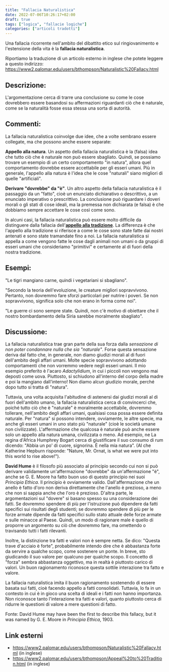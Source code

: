 ```yaml
---
title: "Fallacia Naturalistica"
date: 2022-07-06T10:26:17+02:00
draft: true
tags: ["logica", "fallacie logiche"]
categories: ["articoli tradotti"]
---
```


Una fallacia ricorrente nell'ambito del dibattito etico sul ringiovanimento e l'estensione della vita è la **fallacia naturalistica**.

Riportiamo la traduzione di un articolo esterno in inglese che potete leggere a questo indirizzo: https://www2.palomar.edu/users/bthompson/Naturalistic%20Fallacy.html

## Descrizione:

L'argomentazione cerca di trarre una conclusione su come le cose dovrebbero essere basandosi su affermazioni riguardanti ciò che è naturale, come se la naturalità fosse essa stessa una sorta di autorità.

## Commenti:

La fallacia naturalistica coinvolge due idee, che a volte sembrano essere collegate, ma che possono anche essere separate:

**Appello alla natura**. Un aspetto della fallacia naturalistica è la (falsa) idea che tutto ciò che è naturale non può essere sbagliato. Quindi, se possiamo trovare un esempio di un certo comportamento "in natura", allora quel comportamento dovrebbe essere accettabile per gli esseri umani. Più in generale, l'appello alla natura è l'idea che le cose "naturali" siano migliori di quelle "artificiali".

**Derivare "dovrebbe" da "è"**. Un altro aspetto della fallacia naturalistica è il passaggio da un "fatto", cioè un enunciato dichiarativo o descrittivo, a un enunciato imperativo o prescrittivo. La conclusione può riguardare i doveri morali o gli stati di cose ideali, ma la premessa non dichiarata (e falsa) è che dobbiamo sempre accettare le cose così come sono.

In alcuni casi, la fallacia naturalistica può essere molto difficile da distinguere dalla fallacia dell'**[appello alla tradizione](https://www2.palomar.edu/users/bthompson/Appeal%20to%20Tradition.html)**. La differenza è che l'appello alla tradizione si riferisce a come le cose sono state fatte dai nostri antenati e sono state tramandate fino a noi. La fallacia naturalistica si appella a come vengono fatte le cose dagli animali non umani o da gruppi di esseri umani che consideriamo "primitivi" e certamente al di fuori della nostra tradizione.

## Esempi:

"Le tigri mangiano carne, quindi i vegetariani si sbagliano".

"Secondo la teoria dell'evoluzione, le creature migliori sopravvivono. Pertanto, non dovremmo fare sforzi particolari per nutrire i poveri. Se non sopravvivono, significa solo che non erano in forma come noi".

"Le guerre ci sono sempre state. Quindi, non c'è motivo di obiettare che il nostro bombardamento della Siria sarebbe moralmente sbagliato".

## Discussione:

La fallacia naturalistica trae gran parte della sua forza dalla _sensazione di non poter condannare nulla che sia "naturale"_. Forse questa sensazione deriva dal fatto che, in generale, non diamo giudizi morali al di fuori dell'ambito degli affari umani. Molte specie sopravvivono adottando comportamenti che non vorremmo vedere negli esseri umani. Il mio esempio preferito è l'acaro _Adactylidium_, in cui i piccoli non vengono mai deposti come uova. Piuttosto, si schiudono all'interno del corpo della madre e poi la mangiano dall'interno! Non diamo alcun giudizio morale, perché dopo tutto si tratta di "natura".

Tuttavia, una volta acquisita l'abitudine di astenersi dai giudizi morali al di fuori dell'ambito umano, la fallacia naturalistica cerca di convincerci che, poiché tutto ciò che è "naturale" è moralmente accettabile, dovremmo tollerare, nell'ambito degli affari umani, qualsiasi cosa possa essere definita naturale. Per "natura" si possono intendere, ovviamente, le altre specie, ma anche gli esseri umani in uno stato più "naturale" (cioè le società umane non civilizzate). L'affermazione che qualcosa è naturale può anche essere solo un appello alla natura umana, civilizzata o meno. Ad esempio, ne La regina d'Africa Humphrey Bogart cerca di giustificare il suo consumo di rum dicendo: "Abbia un po' di cuore, signorina. È nella mia natura". (Al che Katherine Hepburn risponde: "Nature, Mr. Ornat, is what we were put into this world to rise above!").

**David Hume** è il filosofo più associato al principio secondo cui non si può derivare validamente un'affermazione "dovrebbe" da un'affermazione "è", anche se G. E. Moore ha fatto buon uso di questo principio nei suoi _Principia Ethica_. Il principio è ovviamente valido. Dall'affermazione che un anello è fatto d'oro non deriva direttamente che l'anello è prezioso, a meno che non si sappia anche che l'oro è prezioso. D'altra parte, le argomentazioni sul "dovere" si basano spesso su una considerazione dei fatti. Se dovremmo spendere di più per l'istruzione può dipendere da fatti specifici sui risultati degli studenti; se dovremmo spendere di più per le forze armate dipende da fatti specifici sullo stato attuale delle forze armate e sulle minacce al Paese. Quindi, un modo di ragionare male è quello di proporre un argomento su ciò che dovremmo fare, ma omettendo o travisando tutti i fatti rilevanti.

Inoltre, la distinzione tra fatti e valori non è sempre netta. Se dico: "Questa trave d'acciaio è forte", probabilmente intendo dire che è abbastanza forte da servire a qualche scopo, come sostenere un ponte. In breve, sto giudicando il suo valore per qualcuno per qualche scopo. Il concetto di "forza" sembra abbastanza oggettivo, ma in realtà è piuttosto carico di valori. Un buon ragionamento riconosce questa sottile interazione tra fatto e valore.

La fallacia naturalistica imita il buon ragionamento sostenendo di essere basata sui fatti, cioè facendo appello a fatti consolidati. Tuttavia, lo fa in un contesto in cui è in gioco una scelta di ideali e i fatti non hanno importanza. Non riconosce tanto l'interazione tra fatti e valori, quanto piuttosto cerca di ridurre le questioni di valore a mere questioni di fatto.

Fonte: David Hume may have been the first to describe this fallacy, but it was named by G. E. Moore in _Principia Ethica_, 1903.

## Link esterni

* https://www2.palomar.edu/users/bthompson/Naturalistic%20Fallacy.html (in inglese)
* https://www2.palomar.edu/users/bthompson/Appeal%20to%20Tradition.html (in inglese)
